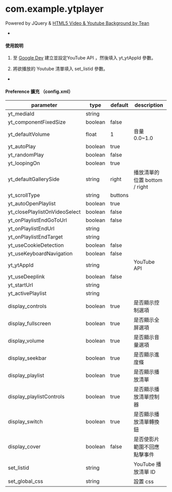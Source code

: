# com.example.ytplayer

Powered by JQuery & [HTML5 Video & Youtube Background by Tean](https://0.s3.envato.com/files/129872589/index.html)

-

#### 使用說明

1.  至 [Google Dev](https://console.developers.google.com/apis/) 建立並設定YouTube API ，然後填入 yt_ytAppId 參數。

2. 將欲播放的 Youtube 清單填入 set_listid 參數。

-

#### Preference 擴充 （config.xml）

|parameter                                 | type      |default|description           |
|-----------------------------------------|-----------|----------|-------------------------|
|yt_mediaId                                 |string    |             ||
|yt_componentFixedSize            |boolean|false    ||
|yt_defaultVolume                      |float      |1           |音量 0.0~1.0|
|yt_autoPlay                                |boolean|true      ||
|yt_randomPlay                           |boolean|false    ||
|yt_loopingOn                             |boolean|true      ||
|yt_defaultGallerySide                |string    |right     |播放清單的位置 bottom / right|
|yt_scrollType                              |string    |buttons||
|yt_autoOpenPlaylist                  |boolean|true      ||
|yt_closePlaylistOnVideoSelect |boolean|false    ||
|yt_onPlaylistEndGoToUrl          |boolean|false    ||
|yt_onPlaylistEndUrl                   |string    |            ||
|yt_onPlaylistEndTarget             |string    |            ||
|yt_useCookieDetection             |boolean|false    ||
|yt_useKeyboardNavigation      |boolean|false    ||
|yt_ytAppId                                  |string    |            |YouTube API|
|yt_useDeeplink                          |boolean|false    ||
|yt_startUrl                                  |string    |            ||
|yt_activePlaylist                         |string    |            ||
|display_controls                        |boolean|true     |是否顯示控制選項|
|display_fullscreen                     |boolean|true      |是否顯示全屏選項|
|display_volume                         |boolean|true      |是否顯示音量選項|
|display_seekbar                        |boolean|true      |是否顯示進度條|
|display_playlist                         |boolean|true      |是否顯示播放清單|
|display_playlistControls           |boolean|true      |是否顯示播放清單控制器|
|display_switch                           |boolean|true      |是否顯示播放清單轉換鈕|
|display_cover                            |boolean|false     |是否使影片範圍不回應點擊事件|
|set_listid                                    |string    |             |YouTube 播放清單 ID|
|set_global_css                           |string    |             |設置 css|
